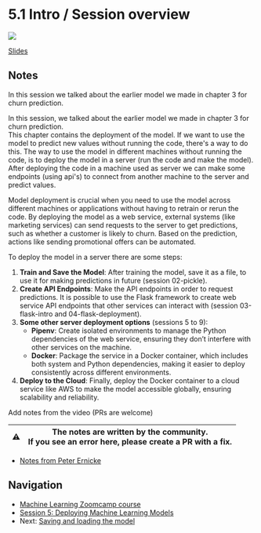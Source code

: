 # 5.1 Intro / Session overview

<!-- markdownlint-disable MD033 -->
<!-- markdownlint-disable MD045 -->
<a href="https://www.youtube.com/watch?v=agIFak9A3m8&list=PL3MmuxUbc_hIhxl5Ji8t4O6lPAOpHaCLR"><img src="images/thumbnail-5-01.jpg"></a>

[Slides](https://www.slideshare.net/AlexeyGrigorev/ml-zoomcamp-5-model-deployment)

## Notes

In this session we talked about the earlier model we made in chapter 3 for churn prediction.

In this session, we talked about the earlier model we made in chapter 3 for churn prediction. <br>
This chapter contains the deployment of the model. If we want to use the model to predict new values without running the code, there's a way to do this. The way to use the model in different machines without running the code, is to deploy the model in a server (run the code and make the model). After deploying the code in a machine used as server we can make some endpoints (using api's) to connect from another machine to the server and predict values.

Model deployment is crucial when you need to use the model across different machines or applications without having to retrain or rerun the code. By deploying the model as a web service, external systems (like marketing services) can send requests to the server to get predictions, such as whether a customer is likely to churn. Based on the prediction, actions like sending promotional offers can be automated.

To deploy the model in a server there are some steps:

1. **Train and Save the Model**: After training the model, save it as a file, to use it for making predictions in future (session 02-pickle).
2. **Create API Endpoints**: Make the API endpoints in order to request predictions. It is possible to use the Flask framework to create web service API endpoints that other services can interact with (session 03-flask-intro and 04-flask-deployment).
3. **Some other server deployment options** (sessions 5 to 9):
   - **Pipenv**: Create isolated environments to manage the Python dependencies of the web service, ensuring they don’t interfere with other services on the machine.
   - **Docker**: Package the service in a Docker container, which includes both system and Python dependencies, making it easier to deploy consistently across different environments.
4. **Deploy to the Cloud**: Finally, deploy the Docker container to a cloud service like AWS to make the model accessible globally, ensuring scalability and reliability.

Add notes from the video (PRs are welcome)

|⚠️|The notes are written by the community.<br>If you see an error here, please create a PR with a fix.|
|---|---|

- [Notes from Peter Ernicke](https://knowmledge.com/2023/10/09/ml-zoomcamp-2023-deploying-machine-learning-models-part-1/)

## Navigation

- [Machine Learning Zoomcamp course](../)
- [Session 5: Deploying Machine Learning Models](./)
- Next: [Saving and loading the model](02-pickle.md)
